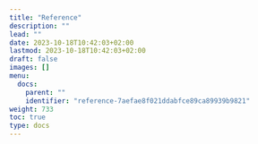 ```yaml
---
title: "Reference"
description: ""
lead: ""
date: 2023-10-18T10:42:03+02:00
lastmod: 2023-10-18T10:42:03+02:00
draft: false
images: []
menu:
  docs:
    parent: ""
    identifier: "reference-7aefae8f021ddabfce89ca89939b9821"
weight: 733
toc: true
type: docs
---
```

